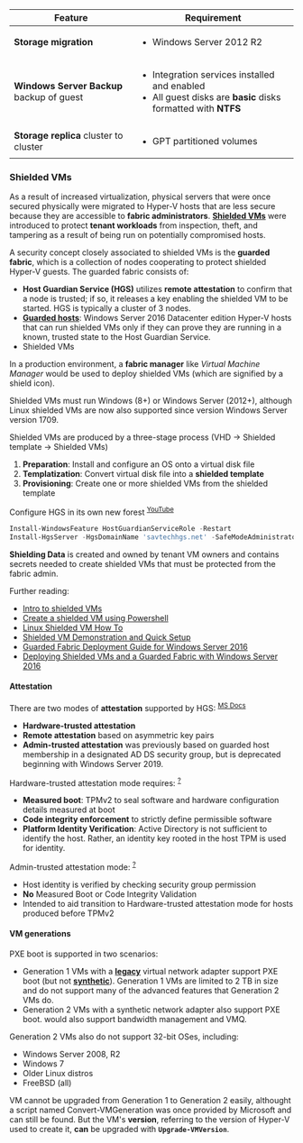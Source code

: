Feature           | Requirement
--- | ---
**Storage migration** | <ul><li>Windows Server 2012 R2</li></ul>
**Windows Server Backup** backup of guest | <ul><li>Integration services installed and enabled</li><li>All guest disks are **basic** disks formatted with **NTFS**</li></ul>
**Storage replica** cluster to cluster | <ul><li>GPT partitioned volumes</li></ul>

### Shielded VMs
[Shielded VMs]: # 'Shielded Virtual Machine&#10;Windows Server 2016 Datacenter edition feature that provides VMs with protection from compromised administrators that have access to the Hyper-V host computer by encrypting the VM state and virtual disks&#10;A shielded VM is a generation 2 VM that has a virtual TPM, is encrypted using BitLocker, and can run only on healthy and approved hosts in a guarded fabric.&#10;Zacker, Craig. _Installation, Storage and Compute with Windows Server 2016: Exam Ref 70-740_. 2017: 6'
[guarded host]: # 'Guarded host&#10;Windows Server 2016 Datacenter edition Hyper-V host that can run shielded VMs only if it can prove that it is running in a known, trusted state to the HGS.'

As a result of increased virtualization, physical servers that were once secured physically were migrated to Hyper-V hosts that are less secure because they are accessible to **fabric administrators**.
[**Shielded VMs**][Shielded VMs] were introduced to protect **tenant workloads** from inspection, theft, and tampering as a result of being run on potentially compromised hosts.

A security concept closely associated to shielded VMs is the **guarded fabric**, which is a collection of nodes cooperating to protect shielded Hyper-V guests. The guarded fabric consists of:
- **Host Guardian Service (HGS)** utilizes **remote attestation** to confirm that a node is trusted; if so, it releases a key enabling the shielded VM to be started. HGS is typically a cluster of 3 nodes.
- [**Guarded hosts**][guarded host]: Windows Server 2016 Datacenter edition Hyper-V hosts that can run shielded VMs only if they can prove they are running in a known, trusted state to the Host Guardian Service.
- Shielded VMs

In a production environment, a **fabric manager** like _Virtual Machine Manager_ would be used to deploy shielded VMs (which are signified by a shield icon).

Shielded VMs must run Windows (8+) or Windows Server (2012+), although Linux shielded VMs are now also supported since version Windows Server version 1709.

Shielded VMs are produced by a three-stage process (VHD -> Shielded template -> Shielded VMs)
1. **Preparation**: Install and configure an OS onto a virtual disk file
2. **Templatization**: Convert virtual disk file into a **shielded template**
3. **Provisioning**: Create one or more shielded VMs from the shielded template

Configure HGS in its own new forest <sup>[YouTube](https://youtu.be/DQI3PX0PEAc)</sup>
```powershell
Install-WindowsFeature HostGuardianServiceRole -Restart
Install-HgsServer -HgsDomainName 'savtechhgs.net' -SafeModeAdministratorPassword $adminPassword -Restart
```

**Shielding Data** is created and owned by tenant VM owners and contains secrets needed to create shielded VMs that must be protected from the fabric admin.

Further reading:
- [Intro to shielded VMs](https://youtu.be/Vp5E1-4Ks8E)
- [Create a shielded VM using Powershell](https://docs.microsoft.com/en-us/windows-server/security/guarded-fabric-shielded-vm/guarded-fabric-create-a-shielded-vm-using-powershell)
- [Linux Shielded VM How To](https://github.com/Microsoft/lsvmtools/blob/master/doc/LSVM_How_To.pdf)
- [Shielded VM Demonstration and Quick Setup](https://youtu.be/DQI3PX0PEAc)
- [Guarded Fabric Deployment Guide for Windows Server 2016](https://gallery.technet.microsoft.com/Shielded-VMs-and-Guarded-98d2b045)
- [Deploying Shielded VMs and a Guarded Fabric with Windows Server 2016](https://youtu.be/B2vFrdXd5jg)

#### Attestation
There are two modes of **attestation** supported by HGS: <sup>[MS Docs](https://docs.microsoft.com/en-us/windows-server/security/guarded-fabric-shielded-vm/guarded-fabric-and-shielded-vms)</sup>
- **Hardware-trusted attestation**
- **Remote attestation** based on asymmetric key pairs
- **Admin-trusted attestation** was previously based on guarded host membership in a designated AD DS security group, but is deprecated beginning with Windows Server 2019.

Hardware-trusted attestation mode requires: <sup>[?](https://youtu.be/B2vFrdXd5jg?t=375)</sup>
- **Measured boot**: TPMv2 to seal software and hardware configuration details measured at boot
- **Code integrity enforcement** to strictly define permissible software
- **Platform Identity Verification**: Active Directory is not sufficient to identify the host. Rather, an identity key rooted in the host TPM is used for identity.

Admin-trusted attestation mode: <sup>[?](https://youtu.be/B2vFrdXd5jg?t=525)</sup>
- Host identity is verified by checking security group permission
- **No** Measured Boot or Code Integrity Validation
- Intended to aid transition to Hardware-trusted attestation mode for hosts produced before TPMv2

#### VM generations
[legacy network adapter]: 70-740.md#hyper-v-networking 'legacy network adapter&#10;Also "emulated network adapter", one of two types of virtual network adapter supported by Generation 1 VMs in Hyper-V, which makes calls directly to the hypervisor.&#10;Generation 1 VMs could not boot from PXE without a legacy network adapter, however their performance is worse than that of synthetic network adapters.&#10;Zacker, Craig. _Installation, Storage and Compute with Windows Server 2016: Exam Ref 70-740_. 2017: 248'
[synthetic network adapter]: 70-740.md#hyper-v-networking 'synthetic network adapter&#10;One of two types of virtual network adapter supported by Generation 1 VMs in Hyper-V, which does not correspond to a real-world product.&#10;Hyper-V synthetic network adapters communicate with the host operating system through the VMBus&#10;Zacker, Craig. _Installation, Storage and Compute with Windows Server 2016: Exam Ref 70-740_. 2017: 247'

PXE boot is supported in two scenarios:
- Generation 1 VMs with a [**legacy**][legacy network adapter] virtual network adapter support PXE boot (but not [**synthetic**][synthetic network adapter]). Generation 1 VMs are limited to 2 TB in size and do not support many of the advanced features that Generation 2 VMs do.
- Generation 2 VMs with a synthetic network adapter also support PXE boot. would also support bandwidth management and VMQ.

Generation 2 VMs also do not support 32-bit OSes, including:
- Windows Server 2008, R2
- Windows 7
- Older Linux distros
- FreeBSD (all)

VM cannot be upgraded from Generation 1 to Generation 2 easily, althought a script named Convert-VMGeneration was once provided by Microsoft and can still be found.
But the VM's **version**, referring to the version of Hyper-V used to create it, **can** be upgraded with **`Upgrade-VMVersion`**.